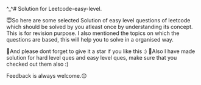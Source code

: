 ^_^# Solution for Leetcode-easy-level.

😇So here are some selected Solution of easy level questions of leetcode which should be solved by you atleast once by understanding its concept.
 This is for revision purpose. I also mentioned the topics on which the questions are based, this will help you to solve in a organised way.

🤩And please dont forget to give it a star if you like this :)
🙂Also I have made solution for hard level ques and easy level ques, make sure that you checked out them also :)

Feedback is always welcome.😊
